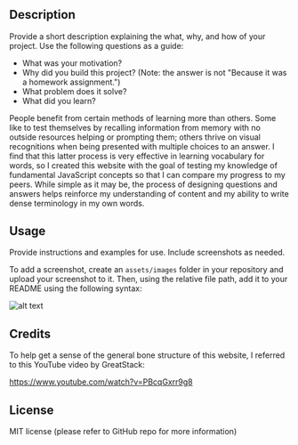 # <Your-Project-Title>

## Description

Provide a short description explaining the what, why, and how of your project. Use the following questions as a guide:

- What was your motivation?
- Why did you build this project? (Note: the answer is not "Because it was a homework assignment.")
- What problem does it solve?
- What did you learn?

People benefit from certain methods of learning more than others. Some like to test themselves by recalling information from memory with no outside resources helping or prompting them; others thrive on visual recognitions when being presented with multiple choices to an answer. I find that this latter process is very effective in learning vocabulary for words, so I created this website with the goal of testing my knowledge of fundamental JavaScript concepts so that I can compare my progress to my peers. While simple as it may be, the process of designing questions and answers helps reinforce my understanding of content and my ability to write dense terminology in my own words.

## Usage



Provide instructions and examples for use. Include screenshots as needed.

To add a screenshot, create an `assets/images` folder in your repository and upload your screenshot to it. Then, using the relative file path, add it to your README using the following syntax:

![alt text](assets/images/screenshot.png)

## Credits

To help get a sense of the general bone structure of this website, I referred to this YouTube video by GreatStack:

https://www.youtube.com/watch?v=PBcqGxrr9g8

## License

MIT license (please refer to GitHub repo for more information)
